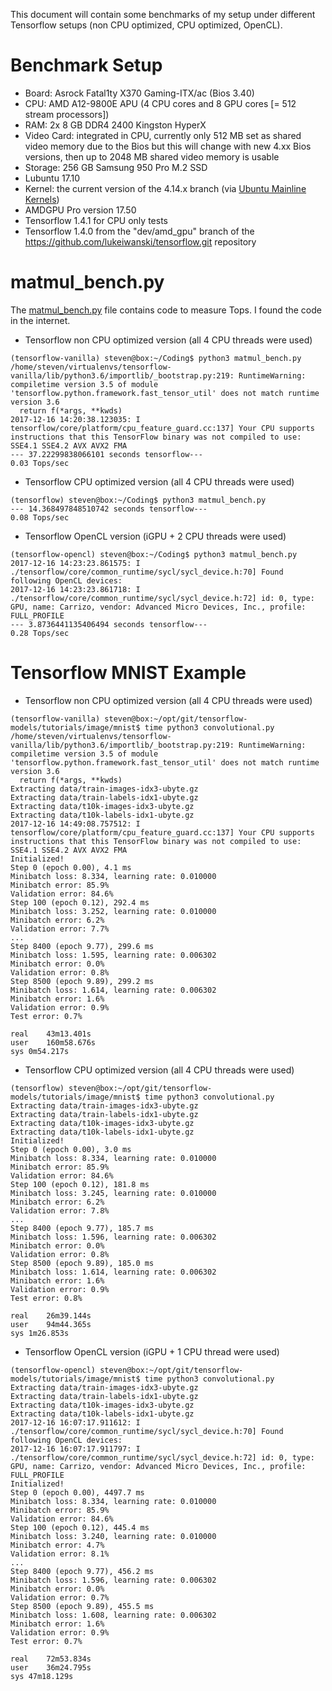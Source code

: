 This document will contain some benchmarks of my setup under different Tensorflow setups (non CPU optimized, CPU optimized, OpenCL).

# Benchmark Setup #
- Board: Asrock Fatal1ty X370 Gaming-ITX/ac (Bios 3.40)
- CPU: AMD A12-9800E APU (4 CPU cores and 8 GPU cores [= 512 stream processors])
- RAM: 2x 8 GB DDR4 2400 Kingston HyperX
- Video Card: integrated in CPU, currently only 512 MB set as shared video memory due to the Bios but this will change with new 4.xx Bios versions, then up to 2048 MB shared video memory is usable
- Storage: 256 GB Samsung 950 Pro M.2 SSD
- Lubuntu 17.10
- Kernel: the current version of the 4.14.x branch (via [Ubuntu Mainline Kernels](http://kernel.ubuntu.com/~kernel-ppa/mainline/))
- AMDGPU Pro version 17.50
- Tensorflow 1.4.1 for CPU only tests
- Tensorflow 1.4.0 from the "dev/amd_gpu" branch of the https://github.com/lukeiwanski/tensorflow.git repository

# matmul_bench.py #
The [matmul_bench.py](https://github.com/AlphasCodes/DeepLearning/blob/master/matmul_bench.py) file contains code to measure Tops. I found the code in the internet.

- Tensorflow non CPU optimized version (all 4 CPU threads were used)
```
(tensorflow-vanilla) steven@box:~/Coding$ python3 matmul_bench.py 
/home/steven/virtualenvs/tensorflow-vanilla/lib/python3.6/importlib/_bootstrap.py:219: RuntimeWarning: compiletime version 3.5 of module 'tensorflow.python.framework.fast_tensor_util' does not match runtime version 3.6
  return f(*args, **kwds)
2017-12-16 14:20:38.123035: I tensorflow/core/platform/cpu_feature_guard.cc:137] Your CPU supports instructions that this TensorFlow binary was not compiled to use: SSE4.1 SSE4.2 AVX AVX2 FMA
--- 37.22299838066101 seconds tensorflow---
0.03 Tops/sec
```
- Tensorflow CPU optimized version (all 4 CPU threads were used)
```
(tensorflow) steven@box:~/Coding$ python3 matmul_bench.py
--- 14.368497848510742 seconds tensorflow---
0.08 Tops/sec
```
- Tensorflow OpenCL version (iGPU + 2 CPU threads were used)
```
(tensorflow-opencl) steven@box:~/Coding$ python3 matmul_bench.py
2017-12-16 14:23:23.861575: I ./tensorflow/core/common_runtime/sycl/sycl_device.h:70] Found following OpenCL devices:
2017-12-16 14:23:23.861718: I ./tensorflow/core/common_runtime/sycl/sycl_device.h:72] id: 0, type: GPU, name: Carrizo, vendor: Advanced Micro Devices, Inc., profile: FULL_PROFILE
--- 3.8736441135406494 seconds tensorflow---
0.28 Tops/sec
```
# Tensorflow MNIST Example #
- Tensorflow non CPU optimized version (all 4 CPU threads were used)
```
(tensorflow-vanilla) steven@box:~/opt/git/tensorflow-models/tutorials/image/mnist$ time python3 convolutional.py
/home/steven/virtualenvs/tensorflow-vanilla/lib/python3.6/importlib/_bootstrap.py:219: RuntimeWarning: compiletime version 3.5 of module 'tensorflow.python.framework.fast_tensor_util' does not match runtime version 3.6
  return f(*args, **kwds)
Extracting data/train-images-idx3-ubyte.gz
Extracting data/train-labels-idx1-ubyte.gz
Extracting data/t10k-images-idx3-ubyte.gz
Extracting data/t10k-labels-idx1-ubyte.gz
2017-12-16 14:49:08.757512: I tensorflow/core/platform/cpu_feature_guard.cc:137] Your CPU supports instructions that this TensorFlow binary was not compiled to use: SSE4.1 SSE4.2 AVX AVX2 FMA
Initialized!
Step 0 (epoch 0.00), 4.1 ms
Minibatch loss: 8.334, learning rate: 0.010000
Minibatch error: 85.9%
Validation error: 84.6%
Step 100 (epoch 0.12), 292.4 ms
Minibatch loss: 3.252, learning rate: 0.010000
Minibatch error: 6.2%
Validation error: 7.7%
...
Step 8400 (epoch 9.77), 299.6 ms
Minibatch loss: 1.595, learning rate: 0.006302
Minibatch error: 0.0%
Validation error: 0.8%
Step 8500 (epoch 9.89), 299.2 ms
Minibatch loss: 1.614, learning rate: 0.006302
Minibatch error: 1.6%
Validation error: 0.9%
Test error: 0.7%

real	43m13.401s
user	160m58.676s
sys	0m54.217s
```
- Tensorflow CPU optimized version (all 4 CPU threads were used)
```
(tensorflow) steven@box:~/opt/git/tensorflow-models/tutorials/image/mnist$ time python3 convolutional.py
Extracting data/train-images-idx3-ubyte.gz
Extracting data/train-labels-idx1-ubyte.gz
Extracting data/t10k-images-idx3-ubyte.gz
Extracting data/t10k-labels-idx1-ubyte.gz
Initialized!
Step 0 (epoch 0.00), 3.0 ms
Minibatch loss: 8.334, learning rate: 0.010000
Minibatch error: 85.9%
Validation error: 84.6%
Step 100 (epoch 0.12), 181.8 ms
Minibatch loss: 3.245, learning rate: 0.010000
Minibatch error: 6.2%
Validation error: 7.8%
...
Step 8400 (epoch 9.77), 185.7 ms
Minibatch loss: 1.596, learning rate: 0.006302
Minibatch error: 0.0%
Validation error: 0.8%
Step 8500 (epoch 9.89), 185.0 ms
Minibatch loss: 1.614, learning rate: 0.006302
Minibatch error: 1.6%
Validation error: 0.9%
Test error: 0.8%

real	26m39.144s
user	94m44.365s
sys	1m26.853s
```
- Tensorflow OpenCL version (iGPU + 1 CPU thread were used)
```
(tensorflow-opencl) steven@box:~/opt/git/tensorflow-models/tutorials/image/mnist$ time python3 convolutional.py
Extracting data/train-images-idx3-ubyte.gz
Extracting data/train-labels-idx1-ubyte.gz
Extracting data/t10k-images-idx3-ubyte.gz
Extracting data/t10k-labels-idx1-ubyte.gz
2017-12-16 16:07:17.911612: I ./tensorflow/core/common_runtime/sycl/sycl_device.h:70] Found following OpenCL devices:
2017-12-16 16:07:17.911797: I ./tensorflow/core/common_runtime/sycl/sycl_device.h:72] id: 0, type: GPU, name: Carrizo, vendor: Advanced Micro Devices, Inc., profile: FULL_PROFILE
Initialized!
Step 0 (epoch 0.00), 4497.7 ms
Minibatch loss: 8.334, learning rate: 0.010000
Minibatch error: 85.9%
Validation error: 84.6%
Step 100 (epoch 0.12), 445.4 ms
Minibatch loss: 3.240, learning rate: 0.010000
Minibatch error: 4.7%
Validation error: 8.1%
...
Step 8400 (epoch 9.77), 456.2 ms
Minibatch loss: 1.596, learning rate: 0.006302
Minibatch error: 0.0%
Validation error: 0.7%
Step 8500 (epoch 9.89), 455.5 ms
Minibatch loss: 1.608, learning rate: 0.006302
Minibatch error: 1.6%
Validation error: 0.9%
Test error: 0.7%

real	72m53.834s
user	36m24.795s
sys	47m18.129s
```
